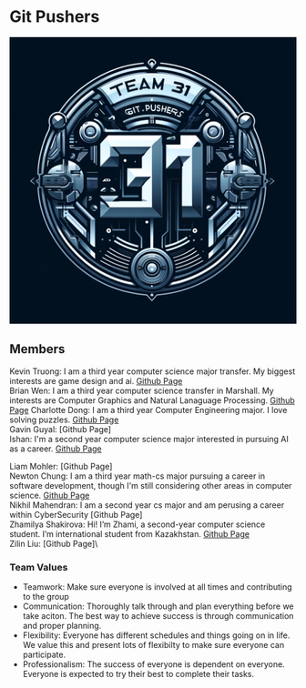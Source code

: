 # Git Pushers
![Logo](branding/logo.jpg)
## Members 
Kevin Truong: I am a third year computer science major transfer. My biggest interests are game design and ai. [Github Page](https://github.com/azuk132435) \
Brian Wen: I am a third year computer science transfer in Marshall. My interests are Computer Graphics and Natural Lanaguage Processing. [Github Page](https://github.com/briannwhen)
Charlotte Dong: I am a third year Computer Engineering major. I love solving puzzles. [Github Page](https://github.com/charl0ttedqy/CSE110)\
Gavin Guyal: [Github Page]\
Ishan: I'm a second year computer science major interested in pursuing AI as a career. [Github Page](https://github.com/Ishxn20)

Liam Mohler: [Github Page]\
Newton Chung: I am a third year math-cs major pursuing a career in software development, though I'm still considering other areas in computer science. [Github Page](https://newtonlc.github.io/CSE110/)\
Nikhil Mahendran: I am a second year cs major and am perusing a career within CyberSecurity [Github Page]\
Zhamilya Shakirova: Hi! I’m Zhami, a second-year computer science student. I’m international student from Kazakhstan. [Github Page](https://github.com/zshakirova)\
Zilin Liu: [Github Page]\

### Team Values
* Teamwork: Make sure everyone is involved at all times and contributing to the group
* Communication: Thoroughly talk through and plan everything before we take aciton. The best way to achieve success is through communication and proper planning.
* Flexibility: Everyone has different schedules and things going on in life. We value this and present lots of flexibilty to make sure everyone can participate.
* Professionalism: The success of everyone is dependent on everyone. Everyone is expected to try their best to complete their tasks.
